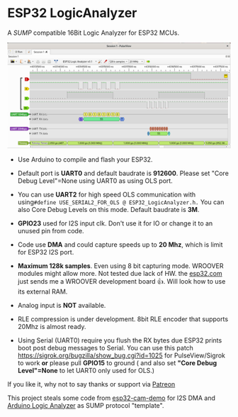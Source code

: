 # ESP32 LogicAnalyzer
A *SUMP* compatible 16Bit Logic Analyzer for ESP32 MCUs.

![PulseView](/ESP32_LogicAnalyzer_in_PulseView.png)

* Use Arduino to compile and flash your ESP32.

* Default port is **UART0** and default baudrate is **912600**. Please set "Core Debug Level"=None using UART0 as using OLS port.

* You can use **UART2** for high speed OLS communication with using`#define USE_SERIAL2_FOR_OLS @ ESP32_LogicAnalyzer.h.` You can also Core Debug Levels on this mode. Default baudrate is **3M**.

* **GPIO23** used for I2S input clk. Don't use it for IO or change it to an unused pin from code.

* Code use **DMA** and could capture speeds up to **20 Mhz**, which is limit for ESP32 I2S port.

* **Maximum 128k samples**. Even using 8 bit capturing mode. WROOVER modules might allow more. Not tested due lack of HW. the [esp32.com](https://esp32.com/viewtopic.php?t=14135&p=55462) just sends me a WROOVER development board :+1:. Will look how to use its external RAM.

* Analog input is **NOT** available.

* RLE compression is under development. 8bit RLE encoder that supports 20Mhz is almost ready.

* Using Serial (UART0) require you flush the RX bytes due ESP32 prints boot post debug messages to Serial. You can use this patch https://sigrok.org/bugzilla/show_bug.cgi?id=1025 for PulseView/Sigrok to work **or** please pull **GPIO15** to ground ( and also set **"Core Debug Level"=None** to let UART0 only used for OLS.)

If you like it, why not to say thanks or support via [Patreon](https://www.patreon.com/EUA)



This project steals some code from [esp32-cam-demo](https://github.com/igrr/esp32-cam-demo) for I2S DMA and [Arduino Logic Analyzer](https://github.com/gillham/logic_analyzer) as SUMP protocol "template".
